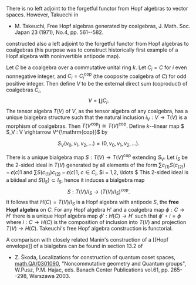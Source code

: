 There is no left adjoint to the forgetful functor from Hopf algebras to vector spaces. However, Takuechi in

* M. Takeuchi, Free Hopf algebras generated by coalgebras, J. Math. Soc. Japan 23 (1971), No.4, pp. 561--582.

constructed also a left adjoint to the forgetful functor from Hopf algebras to coalgebras (his purpose was to construct historically first example of a Hopf algebra with noninvertible antipode map). 

Let $C$ be a coalgebra over a commutative unital ring $k$. Let $C_i = C$
for $i$ even nonnegative integer, and $C_i = C_i^{{\mathrm {cop}}}$
(the cooposite coalgebra of $C$) for odd positive integer. Then define
$V$ to be the external direct sum (coproduct) of coalgebras $C_i$, 
$$V = \coprod C_i. $$
The tensor algebra $T(V)$ of $V$, as the tensor algebra of any coalgebra, has a unique bialgebra structure such that the natural inclusion
$i_V : V \rightarrow T(V)$ is a morphism of coalgebras. 
Then $T(V^{\mathrm{cop}}) \cong T(V)^{\mathrm{cop}}$.
Define $k$--linear map
$ S_V : V \rightarrow V^{\mathrm{cop}}$
by 

$$S_V(v_0, v_1, v_2,\ldots) =
(0, v_0, v_1, v_2, \ldots).$$

There is a unique bialgebra map
$S : T(V) \rightarrow T(V)^{\mathrm{cop}}$ extending $S_V$.
Let $I_S$ be the 2-sided ideal in $T(V)$
generated by all elements of the form
$\sum c_{(1)} S(c_{(2)}) - \epsilon(c) 1$ and 
$\sum S(c_{(1)}) c_{(2)} - \epsilon(c) 1$, $c \in C_i$, $i = 1,2, \ldots $
This 2-sided ideal is a biideal and $S(I_S) \subset I_S$, hence it induces a bialgebra map 
$$ S : T(V)/I_S \rightarrow (T(V)/I_S)^{\mathrm{cop}}. $$
It follows that $H(C) = T(V)/I_S$ is a Hopf algebra with antipode $S$, the **free Hopf algebra** on $C$.
For any Hopf algebra $H'$ and a coalgebra map
$\phi : C \rightarrow H'$ there is a unique Hopf algebra
map $\phi' : H(C) \rightarrow H'$ such that
$\phi' \circ i = \phi$ where $i : C \rightarrow H(C)$ is the
composition of inclusion
into $T(V)$ and projection $T(V) \rightarrow H(C)$. Takeuchi's free Hopf algebra construction is functorial. 

A comparison with closely related Manin's construction of a [[Hopf envelope]] of a bialgebra can be found in section 13.2 of

* Z. Škoda, Localizations for construction of quantum coset spaces, [math.QA/0301090](http:http://arxiv.org/abs/math/0301090), "Noncommutative geometry and Quantum groups", W.Pusz, P.M. Hajac, eds. Banach Center Publications vol.61, pp. 265--298, Warszawa 2003. 

